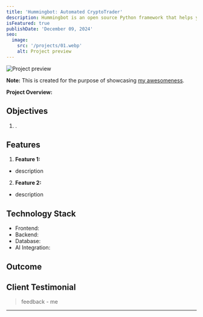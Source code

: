 ```yaml
---
title: 'Hummingbot: Automated CryptoTrader'
description: Hummingbot is an open source Python framework that helps you run automated trading strategies on any CEX and DEX.
isFeatured: true
publishDate: 'December 09, 2024'
seo:
  image:
    src: '/projects/01.webp'
    alt: Project preview
---
```


![Project preview](/projects/01.webp)

**Note:** This is created for the purpose of showcasing [my awesomeness](https://justgoodui.com/astro-themes/dante/).

**Project Overview:**

## Objectives

1. .

## Features

1. **Feature 1:**
- description

2. **Feature 2:**
- description


## Technology Stack
- Frontend:
- Backend:
- Database:
- AI Integration:

## Outcome

## Client Testimonial

> feedback - me

---